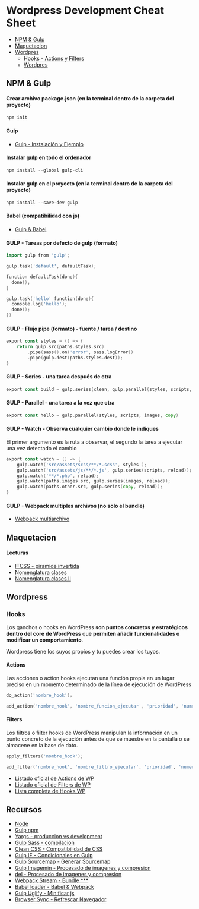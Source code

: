 # Wordpress Development Cheat Sheet
- [NPM & Gulp](https://github.com/MazoGuapo/cheat-sheet#npm--gulp)
- [Maquetacion](https://github.com/MazoGuapo/cheat-sheet#maquetacion)
- [Wordpres](https://github.com/MazoGuapo/cheat-sheet#wordpress)
  + [Hooks - Actions y Filters](https://github.com/MazoGuapo/cheat-sheet#hooks)
  + [Wordpres](https://github.com/MazoGuapo/cheat-sheet#wordpress)

## NPM & Gulp

#### Crear archivo package.json (en la terminal dentro de la carpeta del proyecto)
```go
npm init
```

#### Gulp
- [Gulp - Instalación y Ejemplo](https://www.npmjs.com/package/gulp#sample-gulpfilejs)

#### Instalar gulp en todo el ordenador
```go
npm install --global gulp-cli
```

#### Instalar gulp en el proyecto (en la terminal dentro de la carpeta del proyecto)
```go
npm install --save-dev gulp
```

#### Babel (compatibilidad con js)
- [Gulp & Babel](https://www.npmjs.com/package/gulp#use-latest-javascript-version-in-your-gulpfile)

#### GULP - Tareas por defecto de gulp (formato)
```go
import gulp from 'gulp';

gulp.task('default', defaultTask);

function defaultTask(done){
  done();
}

gulp.task('hello' function(done){
  console.log('hello');
  done();
})
```

#### GULP - Flujo pipe (formato) - fuente / tarea / destino
```go
export const styles = () => {
    return gulp.src(paths.styles.src)
        .pipe(sass().on('error', sass.logError))
        .pipe(gulp.dest(paths.styles.dest));
}
```

#### GULP - Series - una tarea después de otra
```go
export const build = gulp.series(clean, gulp.parallel(styles, scripts, images, copy))
```

#### GULP - Parallel - una tarea a la vez que otra
```go
export const hello = gulp.parallel(styles, scripts, images, copy)
```

#### GULP - Watch - Observa cualquier cambio donde le indiques
El primer argumento es la ruta a observar, el segundo la tarea a ejecutar una vez detectado el cambio
```go
export const watch = () => {
    gulp.watch('src/assets/scss/**/*.scss', styles );
    gulp.watch('src/assets/js/**/*.js', gulp.series(scripts, reload));
    gulp.watch('**/*.php', reload);
    gulp.watch(paths.images.src, gulp.series(images, reload));
    gulp.watch(paths.other.src, gulp.series(copy, reload));
}
```
#### GULP - Webpack multiples archivos (no solo el bundle)
- [Webpack multiarchivo](https://www.npmjs.com/package/webpack-stream#multiple-entry-points)










## Maquetacion

#### Lecturas
- [ITCSS - piramide invertida](https://www.creativebloq.com/web-design/manage-large-css-projects-itcss-101517528)
- [Nomenglatura clases](https://csswizardry.com/2013/01/mindbemding-getting-your-head-round-bem-syntax/)
- [Nomenglatura clases II](https://csswizardry.com/2015/03/more-transparent-ui-code-with-namespaces/)








## Wordpress

### Hooks
Los ganchos o hooks en WordPress <strong>son puntos concretos y estratégicos dentro del core de WordPress</strong> que <strong>permiten añadir funcionalidades o modificar un comportamiento</strong>.

Wordpress tiene los suyos propios y tu puedes crear los tuyos.

#### Actions
Las acciones o action hooks ejecutan una función propia en un lugar preciso en un momento determinado de la línea de ejecución de WordPress

```go
do_action('nombre_hook');
```

```go
add_action('nombre_hook', 'nombre_funcion_ejecutar', 'prioridad', 'numero de argumentos');
```

#### Filters
Los filtros o filter hooks de WordPress manipulan la información en un punto concreto de la ejecución antes de que se muestre en la pantalla o se almacene en la base de dato.

```go
apply_filters('nombre_hook');
```

```go
add_filter('nombre_hook', 'nombre_filtro_ejecutar', 'prioridad', 'numero de argumentos');
```

- [Listado oficial de Actions de WP](https://codex.wordpress.org/Plugin_API/Action_Reference)
- [Listado oficial de Filters de WP](https://codex.wordpress.org/Plugin_API/Filter_Reference)
- [Lista completa de Hooks WP](https://adambrown.info/p/wp_hooks/hook)




## Recursos
- [Node](https://nodejs.org/es/)
- [Gulp npm](https://www.npmjs.com/package/gulp)
- [Yargs - produccion vs development](https://www.npmjs.com/package/yargs)
- [Gulp Sass - compilacion](https://www.npmjs.com/package/gulp-sass)
- [Clean CSS - Compatibilidad de CSS](https://www.npmjs.com/package/clean-css)
- [Gulp IF - Condicionales en Gulp](https://www.npmjs.com/package/gulp-if)
- [Gulp Sourcemap - Generar Sourcemap](https://www.npmjs.com/package/gulp-sourcemaps)
- [Gulp Imagemin - Procesado de imagenes y compresion](https://www.npmjs.com/package/gulp-imagemin)
- [del - Procesado de imagenes y compresion](https://www.npmjs.com/package/gulp-imagemin)
- [Webpack Stream - Bundle ***](https://www.npmjs.com/package/webpack-stream)
- [Babel loader - Babel & Webpack](https://www.npmjs.com/package/babel-loader)
- [Gulp Uglify - Minificar js](https://www.npmjs.com/package/gulp-uglify)
- [Browser Sync - Refrescar Navegador](https://browsersync.io/)




<!-- -

- [Gulp npm](https://www.npmjs.com/package/gulp)
- [Gulp npm](https://www.npmjs.com/package/gulp)
- [Gulp npm](https://www.npmjs.com/package/gulp)
- [Gulp npm](https://www.npmjs.com/package/gulp)
- [Gulp npm](https://www.npmjs.com/package/gulp)
- [Gulp npm](https://www.npmjs.com/package/gulp)
- [Gulp npm](https://www.npmjs.com/package/gulp)
- [Gulp npm](https://www.npmjs.com/package/gulp)
- [Gulp npm](https://www.npmjs.com/package/gulp)
- [Gulp npm](https://www.npmjs.com/package/gulp)
- [Gulp npm](https://www.npmjs.com/package/gulp)
- [Gulp npm](https://www.npmjs.com/package/gulp)
- [Gulp npm](https://www.npmjs.com/package/gulp)
- [Gulp npm](https://www.npmjs.com/package/gulp)
- [Gulp npm](https://www.npmjs.com/package/gulp)
- [Gulp npm](https://www.npmjs.com/package/gulp)
- [Gulp npm](https://www.npmjs.com/package/gulp)
- [Gulp npm](https://www.npmjs.com/package/gulp)
- [Gulp npm](https://www.npmjs.com/package/gulp)
- [Gulp npm](https://www.npmjs.com/package/gulp)
- [Gulp npm](https://www.npmjs.com/package/gulp)
- [Gulp npm](https://www.npmjs.com/package/gulp)
- [Gulp npm](https://www.npmjs.com/package/gulp)
- [Gulp npm](https://www.npmjs.com/package/gulp)
- [Gulp npm](https://www.npmjs.com/package/gulp)
- [Gulp npm](https://www.npmjs.com/package/gulp)
- [Gulp npm](https://www.npmjs.com/package/gulp)
- [Gulp npm](https://www.npmjs.com/package/gulp)
- [Gulp npm](https://www.npmjs.com/package/gulp)
- [Gulp npm](https://www.npmjs.com/package/gulp)
- [Gulp npm](https://www.npmjs.com/package/gulp)
- [Gulp npm](https://www.npmjs.com/package/gulp)
- [Gulp npm](https://www.npmjs.com/package/gulp) -->


<!-- ## Getting started
### Hello world
#### code — app.go

-  [Variables](https://github.com/MazoGuapo/cheat-sheet#variables) -->
